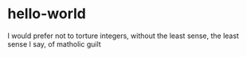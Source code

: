 # hello-world
I would prefer not to
torture integers, without the least sense, the least sense I say, of matholic guilt
